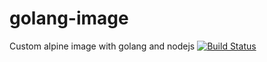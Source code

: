 # golang-image
Custom alpine image with golang and nodejs
[![Build Status](https://drone.support.tools/api/badges/opsdata-io/golang-image/status.svg)](https://drone.support.tools/opsdata-io/golang-image)